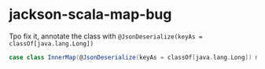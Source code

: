 # jackson-scala-map-bug

Tpo fix it, annotate the class with ```@JsonDeserialize(keyAs = classOf[java.lang.Long])```
```scala
case class InnerMap(@JsonDeserialize(keyAs = classOf[java.lang.Long]) map: Map[Long, Long])
```

